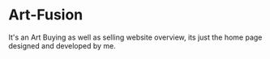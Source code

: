 # Art-Fusion
It's an Art Buying as well as selling website overview, its just the home page designed and developed by me.
